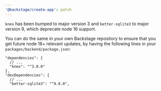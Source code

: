 ```yaml
---
'@backstage/create-app': patch
---
```


`knex` has been bumped to major version 3 and `better-sqlite3` to major version 9, which deprecate node 16 support.

You can do the same in your own Backstage repository to ensure that you get future node 18+ relevant updates, by having the following lines in your `packages/backend/package.json`:

```
"dependencies": {
  // ...
  "knex": "^3.0.0"
},
"devDependencies": {
  // ...
  "better-sqlite3": "^9.0.0",
```
